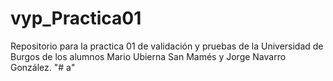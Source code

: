 # vyp_Practica01
Repositorio para la practica 01 de validación y pruebas de la Universidad de Burgos de los alumnos Mario Ubierna San Mamés y Jorge Navarro González.
"# a" 
